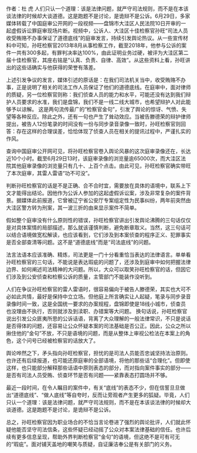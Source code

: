作者：杜 虎 人们只认一个道理：该是法律问题，就严守司法规则，而不是在本该谈法律的时候却大谈道德。这是跑题不是讨论，是诡辩不是公诉。6月29日，多家媒体转载了中国庭审公开网的一段视频——盘锦市大洼区人民法院10日开审的一起虚假诉讼罪庭审现场片断。视频中，公诉人、大洼区十佳检察官孙旺“司法人员收受贿赂不办事保证了道德底线”的庭审发言，持续引发舆论热议。从一些宣传材料中可知，孙旺检察官2013年8月从事检察工作，截至2018年，他参与公诉的案件一共有300多起，有罪判决率达100%，由此证明业务过硬，被评为大洼区第二届十佳检察官，其座右铭是“认真、负责、自律、高效”。从这些资料上看，孙旺讲出的这些话确实与他获得的荣誉有落差。

上述引发争议的发言，媒体引述的原话是：在我们司法机关当中，收受贿赂不办事，正是说明了相关的司法工作人员保证了他们的道德底线。在庭审中，面对律师的质疑，另一位检察官则称：我们侦查人员的能力和水平，可能还没有达到我们辩护人员要求的水准，我们是盘锦，我们不是一线二线大城市，也希望辩护人对此能够予以谅解。 这是两句流传最广的“检察官金句”，引发了舆论的惊讶、气愤、失望等各种反应。除此之外，还有一句也产生了耸动效应。当被告滕德荣的辩护律师提出，被告人12份笔录的时间没有一份与同步录音录像一致时，孙旺检察官则回答：存在这样的合理误差，恰恰体现了侦查人员在相关的提讯过程中，严谨扎实的作风。

查询中国庭审公开网可见，将孙旺检察官卷入舆论风暴的这次庭审录像还在，长达近10个小时。截至6月29日13时，该庭审录像的浏览量逾65000次，而大洼区法院其他庭审录像的浏览量只有几十、上百个点击。由此可见，孙旺检察官确实带旺了本次庭审，其雷人雷语“功不可没”。

判断孙旺检察官的话是不是正确、合不合时宜，需要放在具体的语境中，联系上下文才能得出结论。因他作为公诉人参加的这起虚假诉讼案，涉及非常复杂的案件背景。据媒体此前报道，它曾被辽宁省公安厅专案组定性为民事纠纷，两年前突然由大洼区警方转为刑案，其一波三折的由来显示案件不简单。

假如整个庭审没有什么原则性的错误，孙旺检察官讲出引发舆论沸腾的三句话仅仅是对具体案情的局部描述，那么就该谨慎判断，避免断章取义。当然，这三句话可以结合语境做宽松解读，也应该看到，它们涉及到本案侦查的程序正义、犯罪事实是否全部查清等问题。这不是“道德底线”而是“司法底线”的问题。

法言法语本应该准确、精炼，司法更是一门十分看重恰当表达的法律语言。单单看孙旺检察官的三句话，不能说是表达瑕疵的问题了，还涉及到庭审中如何把握法律边界、如何阐述司法精神的大问题。所以，大众可以取笑孙旺检察官的话，但因它们涉及到公安侦查和检察公诉的质量，主管部门不能装作没听到。

人们在争议孙旺检察官的雷人雷语时，很容易偏向于被告人滕德荣，其实也大可不必如此共情，最好是保持中立立场。但他庭上所言确实让人起疑，笔录与同步录音录像时间一致，这是全国统一要求的办案规程，盘锦即使是18线小城市，侦查员也没理由不执行，否则就涉及到渎职、办错案等大问题。 换句话说，孙旺检察官说出引发公众匪夷所思的公诉话语，背离了大众理解的一般法律常识，不只是说话是否得体的问题，还容易让公众怀疑本案的司法基础是否公正。因此，公众之所以揪住他的“金句”不放，不只是语境的问题，而是从整体上审视公检法在本案上的角色，这个问号已经被检察官的话放大了。

舆论哗然之下，矛头指向孙旺检察官，担忧的是司法人员能否忠诚坚持法治原则。也许还有后续报道，也可能还原庭审的全部语境，将他的那些话“合理化”。但即使这样，也只能部分解释那些话语中原则表态的部分，而对指向案件事实的部分——是否有司法人员受贿、侦查环节是否有问题——紧靠表态打圆场并不够。

最近一段时间，在令人瞩目的案件中，有关“底线”的表态不少，但在信誓旦旦做出“道德底线”、“做人底线”等自夸时，反而让旁观者产生更多的狐疑。毕竟，人们只认一个道理：该是法律问题，就严守司法规则，而不是在本该谈法律的时候却大谈道德。这是跑题不是讨论，是诡辩不是公诉。

总之，孙旺检察官因为职业场合的不恰当言论卷进了强烈的舆论批评，人们就此怀疑他能否坚守司法信条，这些怀疑已经动摇了公众对本案法律基础的信任。也许后续有更多信息呈现，帮助外界判断检察官“金句”的语境，但这绝不是可有可无的“瑕疵”。面对铺天盖地的嘲笑与质疑，自证廉洁奉公是有关部门的义务。  
